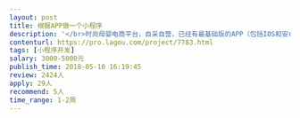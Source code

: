```yaml
---                
layout: post       
title: 根据APP做一个小程序           
description: '</br>时尚母婴电商平台，自采自营，已经有最基础版的APP（包括IOS和安卓）和微信公众商城，正在改版（功能不变，重新设计UI）。需要开发小程序。</br>'     
contenturl: https://pro.lagou.com/project/7783.html      
tags: [小程序开发]            
salary: 3000-5000元          
publish_time: 2018-05-10 16:19:45         
review: 2424人                   
apply: 29人                   
recommend: 5人                   
time_range: 1-2周              
---                 
```

